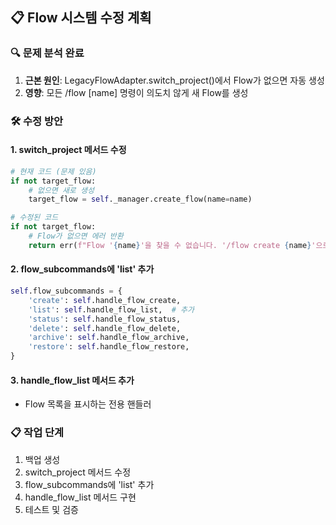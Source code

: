
## 📋 Flow 시스템 수정 계획

### 🔍 문제 분석 완료
1. **근본 원인**: LegacyFlowAdapter.switch_project()에서 Flow가 없으면 자동 생성
2. **영향**: 모든 /flow [name] 명령이 의도치 않게 새 Flow를 생성

### 🛠️ 수정 방안

#### 1. switch_project 메서드 수정
```python
# 현재 코드 (문제 있음)
if not target_flow:
    # 없으면 새로 생성
    target_flow = self._manager.create_flow(name=name)

# 수정된 코드
if not target_flow:
    # Flow가 없으면 에러 반환
    return err(f"Flow '{name}'을 찾을 수 없습니다. '/flow create {name}'으로 먼저 생성하세요.")
```

#### 2. flow_subcommands에 'list' 추가
```python
self.flow_subcommands = {
    'create': self.handle_flow_create,
    'list': self.handle_flow_list,  # 추가
    'status': self.handle_flow_status,
    'delete': self.handle_flow_delete,
    'archive': self.handle_flow_archive,
    'restore': self.handle_flow_restore,
}
```

#### 3. handle_flow_list 메서드 추가
- Flow 목록을 표시하는 전용 핸들러

### 📋 작업 단계
1. 백업 생성
2. switch_project 메서드 수정
3. flow_subcommands에 'list' 추가
4. handle_flow_list 메서드 구현
5. 테스트 및 검증
